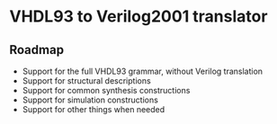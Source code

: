 # VHDL93 to Verilog2001 translator

## Roadmap

* Support for the full VHDL93 grammar, without Verilog translation
* Support for structural descriptions
* Support for common synthesis constructions
* Support for simulation constructions
* Support for other things when needed
